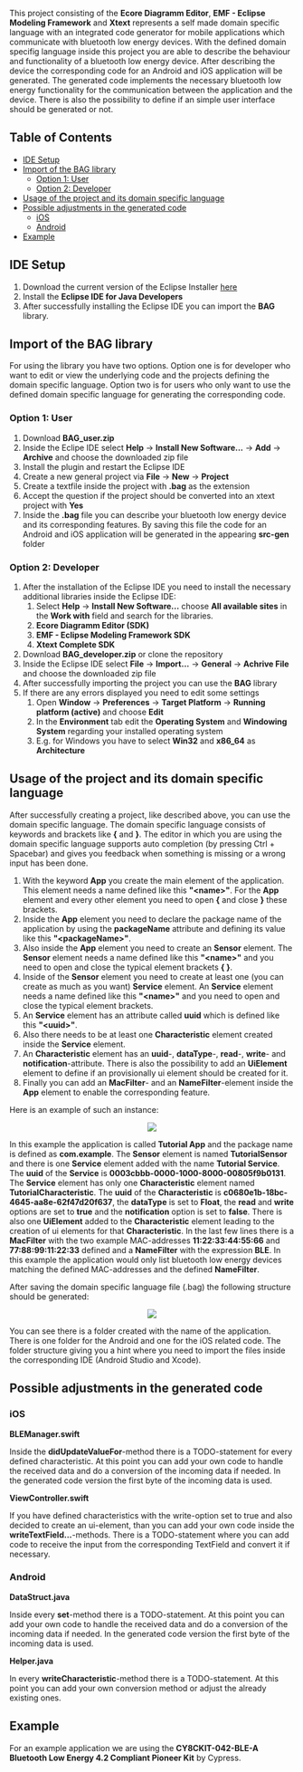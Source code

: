 This project consisting of the <b>Ecore Diagramm Editor</b>, <b>EMF - Eclipse Modeling Framework</b> and <b>Xtext</b> represents a self made domain specific language with an integrated code generator for mobile applications which communicate with bluetooth low energy devices. With the defined domain specifig language inside this project you are able to describe the behaviour and functionality of a bluetooth low energy device. After describing the device the corresponding code for an Android and iOS application will be generated. The generated code implements the necessary bluetooth low energy functionality for the communication between the application and the device. There is also the possibility to define if an simple user interface should be generated or not.

## Table of Contents
- [IDE Setup](#ide-setup)
- [Import of the BAG library](#import-of-the-bag-library)
	- [Option 1: User](#option-1-user)
	- [Option 2: Developer](#option-2-developer)
- [Usage of the project and its domain specific language](#usage-of-the-project-and-its-domain-specific-language)
- [Possible adjustments in the generated code](#possible-adjustments-in-the-generated-code)
	- [iOS](#ios)
	- [Android](#android)
- [Example](#example)



## IDE Setup

1. Download the current version of the Eclipse Installer <a href="https://www.eclipse.org/downloads/">here</a>
2. Install the <b>Eclipse IDE for Java Developers</b>
3. After successfully installing the Eclipse IDE you can import the <b>BAG</b> library.

## Import of the BAG library

For using the library you have two options. Option one is for developer who want to edit or view the underlying code and the projects defining the domain specific language. Option two is for users who only want to use the defined domain specific language for generating the corresponding code.

### Option 1: User

1. Download <b>BAG_user.zip</b>
2. Inside the Eclipe IDE select <b>Help</b> -> <b>Install New Software...</b> -> <b>Add</b> -> <b>Archive</b> and choose the downloaded zip file
3. Install the plugin and restart the Eclipse IDE
4. Create a new general project via <b>File</b> -> <b>New</b> -> <b>Project</b>
5. Create a textfile inside the project with <b>.bag</b> as the extension
6. Accept the question if the project should be converted into an xtext project with <b>Yes</b>
7. Inside the <b>.bag</b> file you can describe your bluetooth low energy device and its corresponding features. By saving this file the code for an Android and iOS application will be generated in the appearing <b>src-gen</b> folder

### Option 2: Developer

1. After the installation of the Eclipse IDE you need to install the necessary additional libraries inside the Eclipse IDE:
	1. Select <b>Help</b> -> <b>Install New Software...</b> choose <b>All available sites</b> in the <b>Work with</b> field and search for the libraries.
	2. <b>Ecore Diagramm Editor (SDK)</b>
	3. <b>EMF - Eclipse Modeling Framework SDK</b>
	4. <b>Xtext Complete SDK</b>
2. Download <b>BAG_developer.zip</b> or clone the repository
3. Inside the Eclipse IDE select <b>File</b> -> <b>Import...</b> -> <b>General</b> -> <b>Achrive File</b> and choose the downloaded zip file
4. After successfully importing the project you can use the <b>BAG</b> library
5. If there are any errors displayed you need to edit some settings
	1. Open <b>Window</b> -> <b>Preferences</b> -> <b>Target Platform</b> -> <b>Running platform (active)</b> and choose <b>Edit</b>
	2. In the <b>Environment</b> tab edit the <b>Operating System</b> and <b>Windowing System</b> regarding your installed operating system
	3. E.g. for Windows you have to select <b>Win32</b> and <b>x86_64</b> as <b>Architecture</b>

## Usage of the project and its domain specific language

After successfully creating a project, like described above, you can use the domain specific language. The domain specific language consists of keywords and brackets like <b>{</b> and <b>}</b>. The editor in which you are using the domain specific language supports auto completion (by pressing Ctrl + Spacebar) and gives you feedback when something is missing or a wrong input has been done.

1. With the keyword <b>App</b> you create the main element of the application. This element needs a name defined like this <b>"\<name\>"</b>. For the <b>App</b> element and every other element you need to open <b>{</b> and close <b>}</b> these brackets.
2. Inside the <b>App</b> element you need to declare the package name of the application by using the <b>packageName</b> attribute and defining its value like this <b>"\<packageName\>"</b>.
3. Also inside the <b>App</b> element you need to create an <b>Sensor</b> element. The <b>Sensor</b> element needs a name defined like this <b>"\<name\>"</b> and you need to open and close the typical element brackets <b>{ }</b>.
4. Inside of the <b>Sensor</b> element you need to create at least one (you can create as much as you want) <b>Service</b> element. An <b>Service</b> element needs a name defined like this <b>"\<name\>"</b> and you need to open and close the typical element brackets. 
5. An <b>Service</b> element has an attribute called <b>uuid</b> which is defined like this <b>"\<uuid\>"</b>.
6. Also there needs to be at least one <b>Characteristic</b> element created inside the <b>Service</b> element.
7. An <b>Characteristic</b> element has an <b>uuid</b>-, <b>dataType</b>-, <b>read</b>-, <b>write</b>- and <b>notification</b>-attribute. There is also the possibility to add an <b>UiElement</b> element to define if an provisionally ui element should be created for it.
8. Finally you can add an <b>MacFilter</b>- and an <b>NameFilter</b>-element inside the <b>App</b> element to enable the corresponding feature.

Here is an example of such an instance:

<p align="center">
	<img src="images/02_DSL_Example.PNG">
</p>

In this example the application is called <b>Tutorial App</b> and the package name is defined as <b>com.example</b>. The <b>Sensor</b> element is named <b>TutorialSensor</b> and there is one <b>Service</b> element added with the name <b>Tutorial Service</b>. The <b>uuid</b> of the <b>Service</b> is <b>0003cbbb-0000-1000-8000-00805f9b0131</b>. The <b>Service</b> element has only one <b>Characteristic</b> element named <b>TutorialCharacteristic</b>. The <b>uuid</b> of the <b>Characteristic</b> is <b>c0680e1b-18bc-4645-aa8e-62f47d20f637</b>, the <b>dataType</b> is set to <b>Float</b>, the <b>read</b> and <b>write</b> options are set to <b>true</b> and the <b>notification</b> option is set to <b>false</b>. There is also one <b>UiElement</b> added to the <b>Characteristic</b> element leading to the creation of ui elements for that <b>Characteristic</b>. In the last few lines there is a <b>MacFilter</b> with the two example MAC-addresses <b>11:22:33:44:55:66</b> and <b>77:88:99:11:22:33</b> defined and a <b>NameFilter</b> with the expression <b>BLE</b>. In this example the application would only list bluetooth low energy devices matching the defined MAC-addresses and the defined <b>NameFilter</b>.

After saving the domain specific language file (.bag) the following structure should be generated:

<p align="center">
	<img src="images/03_Generated_Code.PNG">
</p>

You can see there is a folder created with the name of the application. There is one folder for the Android and one for the iOS related code. The folder structure giving you a hint where you need to import the files inside the corresponding IDE (Android Studio and Xcode).

## Possible adjustments in the generated code

### iOS

<b>BLEManager.swift</b>

Inside the <b>didUpdateValueFor</b>-method there is a TODO-statement for every defined characteristic. At this point you can add your own code to handle the received data and do a conversion of the incoming data if needed. In the generated code version the first byte of the incoming data is used.

<b>ViewController.swift</b>

If you have defined characteristics with the write-option set to true and also decided to create an ui-element, than you can add your own code inside the <b>writeTextField...</b>-methods. There is a TODO-statement where you can add code to receive the input from the corresponding TextField and convert it if necessary.

### Android

<b>DataStruct.java</b>

Inside every <b>set</b>-method there is a TODO-statement. At this point you can add your own code to handle the received data and do a conversion of the incoming data if needed. In the generated code version the first byte of the incoming data is used.

<b>Helper.java</b>

In every <b>writeCharacteristic</b>-method there is a TODO-statement. At this point you can add your own conversion method or adjust the already existing ones.

## Example

For an example application we are using the <b>CY8CKIT-042-BLE-A Bluetooth Low Energy 4.2 Compliant Pioneer Kit</b> by Cypress.

